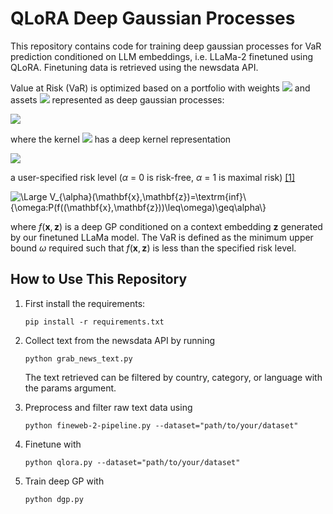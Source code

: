 # QLoRA Deep Gaussian Processes 
This repository contains code for training deep gaussian processes for VaR prediction conditioned on LLM embeddings, i.e. LLaMa-2 finetuned using QLoRA. Finetuning data is retrieved using the newsdata API.  

Value at Risk (VaR) is optimized based on a portfolio with weights <img src="https://latex.codecogs.com/svg.image?\large&space;&space;w_i" /> and assets <img src="https://latex.codecogs.com/svg.image?\large&space;&space;f_i" /> represented as deep gaussian processes:

<img src="https://latex.codecogs.com/svg.image?\LARGE&space;\begin{matrix}f=\sum_iw_if_i\\f_i\sim\textrm{GP}(\mu_i,K)\end{matrix}" />

where the kernel <img src="https://latex.codecogs.com/svg.image?\large&space;&space;K" /> has a deep kernel representation

<img src="https://latex.codecogs.com/svg.image?\large&space;&space;\begin{matrix}k(x_i,x_j)=\textrm{exp}(-\frac{1}{2}||x_i-x_j||/l^2)\\k_{ij}=k(\hat{x}_i,\hat{x}_j)\end{matrix}" />

a user-specified risk level ($\alpha$ = 0 is risk-free, $\alpha$ = 1 is maximal risk) [[1]](https://arxiv.org/pdf/2105.06126) 


<img src="https://latex.codecogs.com/svg.latex?\Large&space;V_{\alpha}(\mathbf{x},\mathbf{z})=\textrm{inf}\{\omega:P(f(\mathbf{x},\mathbf{z})\leq\omega)\geq\alpha\}" title="\Large V_{\alpha}(\mathbf{x},\mathbf{z})=\textrm{inf}\{\omega:P(f((\mathbf{x},\mathbf{z}))\leq\omega)\geq\alpha\}" />

where $f(\mathbf{x},\mathbf{z})$ is a deep GP conditioned on a context embedding $\mathbf{z}$ generated by our finetuned LLaMa model. The VaR is defined as the minimum upper bound $\omega$ required such that $f(\mathbf{x},\mathbf{z})$ is less than the specified risk level.

## How to Use This Repository

1. First install the requirements:
   ```
   pip install -r requirements.txt
   ```
   
3. Collect text from the newsdata API by running
   ```
   python grab_news_text.py
   ```
   The text retrieved can be filtered by country, category, or language with the params argument.
   
5. Preprocess and filter raw text data using
   ```
   python fineweb-2-pipeline.py --dataset="path/to/your/dataset"
   ```
   
7. Finetune with
   ```
   python qlora.py --dataset="path/to/your/dataset"
   ```
   
9. Train deep GP with
    ```
   python dgp.py
    ```
